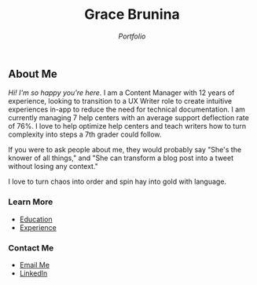 <header>

# Grace Brunina

_Portfolio_

</header>

## About Me

_Hi! I'm so happy you're here._
I am a Content Manager with 12 years of experience, looking to transition to a UX Writer role to create intuitive experiences in-app to reduce the need for technical documentation.
I am currently managing 7 help centers with an average support deflection rate of 76%. I love to help optimize help centers and teach writers how to turn complexity into steps a 7th grader could follow.

If you were to ask people about me, they would probably say "She's the knower of all things," and "She can transform a blog post into a tweet without losing any context."

I love to turn chaos into order and spin hay into gold with language. 

### Learn More
- <a href="./pages/education.md">Education</a>
- <a href="./pages/experience.md">Experience</a>

### Contact Me
- <a href="mailto:gracebrunina@gmail.com">Email Me</a>
- <a href="https://www.linkedin.com/in/gracebrunina">LinkedIn</a>

